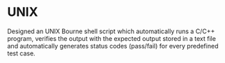 # UNIX
Designed an UNIX Bourne shell script which automatically runs a C/C++ program, verifies the output with the expected output stored in a text file and automatically generates status codes (pass/fail) for every predefined test case.
